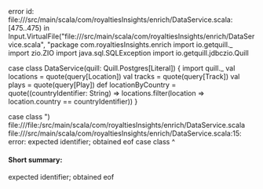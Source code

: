 error id: file://<WORKSPACE>/src/main/scala/com/royaltiesInsights/enrich/DataService.scala:[475..475) in Input.VirtualFile("file://<WORKSPACE>/src/main/scala/com/royaltiesInsights/enrich/DataService.scala", "package com.royaltiesInsights.enrich
import io.getquill._
import zio.ZIO
import java.sql.SQLException
import io.getquill.jdbczio.Quill

case class DataService(quill: Quill.Postgres[Literal]) {
    import quill._
    val locations = quote(query[Location])
    val tracks = quote(query[Track])
    val plays = quote(query[Play])
    def locationByCountry = quote((countryIdentifier: String) => locations.filter(location => location.country == countryIdentifier))
}

case class ")
file://<WORKSPACE>/file:<WORKSPACE>/src/main/scala/com/royaltiesInsights/enrich/DataService.scala
file://<WORKSPACE>/src/main/scala/com/royaltiesInsights/enrich/DataService.scala:15: error: expected identifier; obtained eof
case class 
           ^
#### Short summary: 

expected identifier; obtained eof